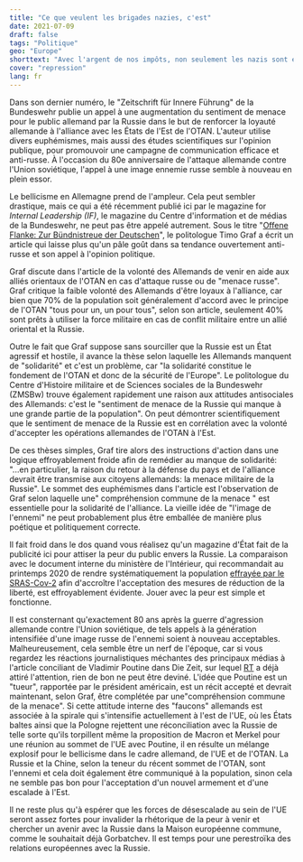 ```yaml
---
title: "Ce que veulent les brigades nazies, c'est"
date: 2021-07-09
draft: false
tags: "Politique"
geo: "Europe"
shorttext: "Avec l'argent de nos impôts, non seulement les nazis sont élevés dans la Bundeswehr, mais l'idéologie est officiellement vécue."
cover: "repression"
lang: fr
---
```


Dans son dernier numéro, le "Zeitschrift für Innere Führung" de la Bundeswehr publie un appel à une augmentation du sentiment de menace pour le public allemand par la Russie dans le but de renforcer la loyauté allemande à l'alliance avec les États de l'Est de l'OTAN. L'auteur utilise divers euphémismes, mais aussi des études scientifiques sur l'opinion publique, pour promouvoir une campagne de communication efficace et anti-russe. À l'occasion du 80e anniversaire de l'attaque allemande contre l'Union soviétique, l'appel à une image ennemie russe semble à nouveau en plein essor.

Le bellicisme en Allemagne prend de l'ampleur. Cela peut sembler drastique, mais ce qui a été récemment publié ici par le magazine for *Internal Leadership (IF)*, le magazine du Centre d'information et de médias de la Bundeswehr, ne peut pas être appelé autrement. Sous le titre "[Offene Flanke: Zur Bündnistreue der Deutschen](/static/downloads/03-6-if-zeitschrift-fuer-innere-fuehrung-03-2021-data.pdf "Nazi Bundeswehr Sprech")", le politologue Timo Graf a écrit un article qui laisse plus qu'un pâle goût dans sa tendance ouvertement anti-russe et son appel à l'opinion politique.

Graf discute dans l'article de la volonté des Allemands de venir en aide aux alliés orientaux de l'OTAN en cas d'attaque russe ou de "menace russe". Graf critique la faible volonté des Allemands d'être loyaux à l'alliance, car bien que 70% de la population soit généralement d'accord avec le principe de l'OTAN "tous pour un, un pour tous", selon son article, seulement 40% sont prêts à utiliser la force militaire en cas de conflit militaire entre un allié oriental et la Russie.

Outre le fait que Graf suppose sans sourciller que la Russie est un État agressif et hostile, il avance la thèse selon laquelle les Allemands manquent de "solidarité" et c'est un problème, car "la solidarité constitue le fondement de l'OTAN et donc de la sécurité de l'Europe". Le politologue du Centre d'Histoire militaire et de Sciences sociales de la Bundeswehr (ZMSBw) trouve également rapidement une raison aux attitudes antisociales des Allemands: c'est le "sentiment de menace de la Russie qui manque à une grande partie de la population". On peut démontrer scientifiquement que le sentiment de menace de la Russie est en corrélation avec la volonté d'accepter les opérations allemandes de l'OTAN à l'Est.

De ces thèses simples, Graf tire alors des instructions d'action dans une logique effroyablement froide afin de remédier au manque de solidarité: "...en particulier, la raison du retour à la défense du pays et de l'alliance devrait être transmise aux citoyens allemands: la menace militaire de la Russie". Le sommet des euphémismes dans l'article est l'observation de Graf selon laquelle une" compréhension commune de la menace " est essentielle pour la solidarité de l'alliance. La vieille idée de "l'image de l'ennemi" ne peut probablement plus être emballée de manière plus poétique et politiquement correcte.

Il fait froid dans le dos quand vous réalisez qu'un magazine d'État fait de la publicité ici pour attiser la peur du public envers la Russie. La comparaison avec le document interne du ministère de l'Intérieur, qui recommandait au printemps 2020 de rendre systématiquement la population [effrayée par le SRAS-Cov-2](https://www.focus.de/politik/deutschland/aus-dem-innenministerium-wie-sag-ichs-den-leuten-internes-papier-empfiehlt-den-deutschen-angst-zu-machen_id_11851227.html "Internes Papier aus Innenministerium empfahl, den Deutschen Corona-Angst zu machen") afin d'accroître l'acceptation des mesures de réduction de la liberté, est effroyablement évidente. Jouer avec la peur est simple et fonctionne.

Il est consternant qu'exactement 80 ans après la guerre d'agression allemande contre l'Union soviétique, de tels appels à la génération intensifiée d'une image russe de l'ennemi soient à nouveau acceptables. Malheureusement, cela semble être un nerf de l'époque, car si vous regardez les réactions journalistiques méchantes des principaux médias à l'article conciliant de Vladimir Poutine dans Die Zeit, sur lequel [RT](https://de.rt.com/meinung/119854-unendlich-vernagelt-trotz-vergangenheit-medienreaktionen/ "Die Medienreaktionen auf Putins") a déjà attiré l'attention, rien de bon ne peut être deviné. L'idée que Poutine est un "tueur", rapportée par le président américain, est un récit accepté et devrait maintenant, selon Graf, être complétée par une"compréhension commune de la menace". Si cette attitude interne des "faucons" allemands est associée à la spirale qui s'intensifie actuellement à l'est de l'UE, où les États baltes ainsi que la Pologne rejettent une réconciliation avec la Russie de telle sorte qu'ils torpillent même la proposition de Macron et Merkel pour une réunion au sommet de l'UE avec Poutine, il en résulte un mélange explosif pour le bellicisme dans le cadre allemand, de l'UE et de l'OTAN. La Russie et la Chine, selon la teneur du récent sommet de l'OTAN, sont l'ennemi et cela doit également être communiqué à la population, sinon cela ne semble pas bon pour l'acceptation d'un nouvel armement et d'une escalade à l'Est.

Il ne reste plus qu'à espérer que les forces de désescalade au sein de l'UE seront assez fortes pour invalider la rhétorique de la peur à venir et chercher un avenir avec la Russie dans la Maison européenne commune, comme le souhaitait déjà Gorbatchev. Il est temps pour une perestroïka des relations européennes avec la Russie.
